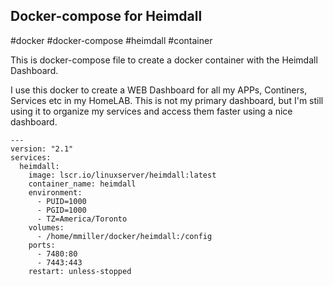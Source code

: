 
## Docker-compose for Heimdall

#docker #docker-compose #heimdall #container

This is docker-compose file to create a docker container with the Heimdall Dashboard.

I use this docker to create a WEB Dashboard for all my APPs, Continers, Services etc in my HomeLAB. This is not my primary dashboard, but I'm still using it to organize my services and access them faster using a nice dashboard.


```
---
version: "2.1"
services:
  heimdall:
    image: lscr.io/linuxserver/heimdall:latest
    container_name: heimdall
    environment:
      - PUID=1000
      - PGID=1000
      - TZ=America/Toronto
    volumes:
      - /home/mmiller/docker/heimdall:/config
    ports:
      - 7480:80
      - 7443:443
    restart: unless-stopped
```

